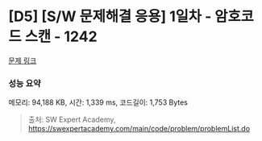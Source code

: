 # [D5] [S/W 문제해결 응용] 1일차 - 암호코드 스캔 - 1242 

[문제 링크](https://swexpertacademy.com/main/code/problem/problemDetail.do?contestProbId=AV15JEKKAM8CFAYD) 

### 성능 요약

메모리: 94,188 KB, 시간: 1,339 ms, 코드길이: 1,753 Bytes



> 출처: SW Expert Academy, https://swexpertacademy.com/main/code/problem/problemList.do